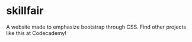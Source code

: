 # skillfair
A website made to emphasize bootstrap through CSS. Find other projects like this at Codecademy!
